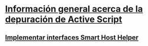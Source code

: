 # [Información general acerca de la depuración de Active Script](active-script-debugging-overview.md)
## [Implementar interfaces Smart Host Helper](implementing-smart-host-helper-interfaces.md)
